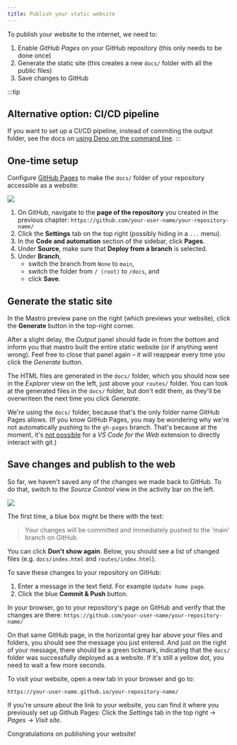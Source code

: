 ```yaml
---
title: Publish your static website
---
```


To publish your website to the internet, we need to:

1. Enable _GitHub Pages_ on your GitHub repository (this only needs to be done once)
2. Generate the static site (this creates a new `docs/` folder with all the public files)
3. Save changes to GitHub

:::tip
## Alternative option: CI/CD pipeline
If you want to set up a CI/CD pipeline, instead of commiting the output folder, see the docs on [using Deno on the command line](https://github.com/mastrojs/mastro#server-or-ssg-with-deno-on-the-command-line).
:::

## One-time setup

Configure [GitHub Pages](https://docs.github.com/en/pages/getting-started-with-github-pages/configuring-a-publishing-source-for-your-github-pages-site#publishing-from-a-branch) to make the `docs/` folder of your repository accessible as a website:

![](https://docs.github.com/assets/cb-28260/mw-1440/images/help/repository/repo-actions-settings.webp)

1. On GitHub, navigate to the **page of the repository** you created in the previous chapter: `https://github.com/your-user-name/your-repository-name/`
2. Click the **Settings** tab on the top right (possibly hiding in a `...` menu).
3. In the **Code and automation** section of the sidebar, click **Pages**.
4. Under **Source**, make sure that **Deploy from a branch** is selected.
5. Under **Branch**,
    - switch the branch from `None` to `main`,
    - switch the folder from `/ (root)` to `/docs`, and
    - click **Save**.

## Generate the static site

In the Mastro preview pane on the right (which previews your website), click the **Generate** button in the top-right corner.

After a slight delay, the _Output_ panel should fade in from the bottom and inform you that mastro built the entire static website (or if anything went wrong). Feel free to close that panel again – it will reappear every time you click the _Generate_ button.

The HTML files are generated in the `docs/` folder, which you should now see in the _Explorer_ view on the left, just above your `routes/` folder. You can look at the generated files in the `docs/` folder, but don't edit them, as they'll be overwriteen the next time you click _Generate_.

We're using the `docs/` folder, because that's the only folder name GitHub Pages allows. (If you know GitHub Pages, you may be wondering why we're not automatically pushing to the `gh-pages` branch. That's because at the moment, it's [not possible](https://github.com/microsoft/vscode-remote-repositories-github/issues/101) for a _VS Code for the Web_ extension to directly interact with git.)

## Save changes and publish to the web

So far, we haven't saved any of the changes we made back to GitHub. To do that, switch to the _Source Control_ view in the activity bar on the left.

![](../../../assets/vscode-source-control.png)

The first time, a blue box might be there with the text:

> Your changes will be committed and immediately pushed to the 'main' branch on GitHub.

You can click **Don't show again**. Below, you should see a list of changed files (e.g. `docs/index.html` and `routes/index.html`).

To save these changes to your repository on GitHub:

1. Enter a message in the text field. For example `Update home page`.
2. Click the blue **Commit & Push** button.

In your browser, go to your repository's page on GitHub and verify that the changes are there: `https://github.com/your-user-name/your-repository-name/`

On that same GitHub page, in the horizontal grey bar above your files and folders, you should see the message you just entered. And just on the right of your message, there should be a green tickmark, indicating that the `docs/` folder was successfully deployed as a website. If it's still a yellow dot, you need to wait a few more seconds.

To visit your website, open a new tab in your browser and go to:

    https://your-user-name.github.io/your-repository-name/

If you're unsure about the link to your website, you can find it where you previously set up Github Pages: Click the _Settings_ tab in the top right -> _Pages_ -> _Visit site_.

Congratulations on publishing your website!
